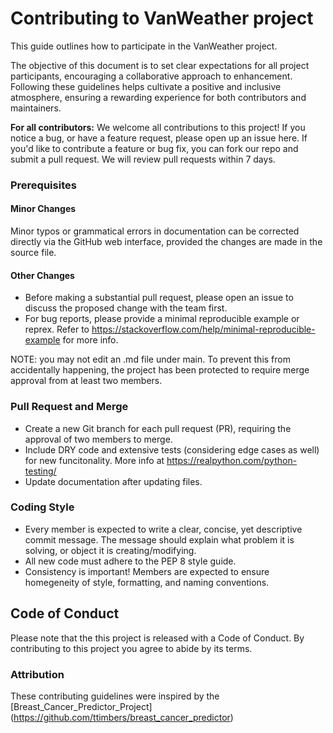 # Contributing to VanWeather project

This guide outlines how to participate in the VanWeather project.

The objective of this document is to set clear expectations for all project participants, encouraging a collaborative approach to enhancement. Following these guidelines helps cultivate a positive and inclusive atmosphere, ensuring a rewarding experience for both contributors and maintainers.

**For all contributors:** We welcome all contributions to this project! If you notice a bug, or have a feature request, please open up an issue here. If you'd like to contribute a feature or bug fix, you can fork our repo and submit a pull request. We will review pull requests within 7 days.

### Prerequisites
#### Minor Changes
Minor typos or grammatical errors in documentation can be corrected directly via the GitHub web interface, provided the changes are made in the source file.

#### Other Changes
* Before making a substantial pull request, please open an issue to discuss the proposed change with the team first.
* For bug reports, please provide a minimal reproducible example or reprex. Refer to https://stackoverflow.com/help/minimal-reproducible-example for more info.
  
NOTE: you may not edit an .md file under main. To prevent this from accidentally happening, the project has been protected to require merge approval from at least two members. 

### Pull Request and Merge
* Create a new Git branch for each pull request (PR), requiring the approval of two members to merge.
* Include DRY code and extensive tests (considering edge cases as well) for new funcitonality. More info at https://realpython.com/python-testing/
* Update documentation after updating files.  

### Coding Style
* Every member is expected to write a clear, concise, yet descriptive commit message. The message should explain what problem it is solving, or object it is creating/modifying.
* All new code must adhere to the PEP 8 style guide.
* Consistency is important! Members are expected to ensure homegeneity of style, formatting, and naming conventions.

## Code of Conduct
Please note that the this project is released with a Code of Conduct. By contributing to this project you agree to abide by its terms.

### Attribution
These contributing guidelines were inspired by the [Breast_Cancer_Predictor_Project] (https://github.com/ttimbers/breast_cancer_predictor)